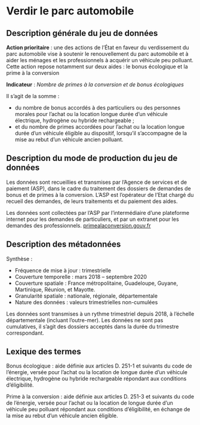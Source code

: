 # Verdir le parc automobile
## Description générale du jeu de données 
**Action prioritaire** : une des actions de l’État en faveur du verdissement du parc automobile vise à soutenir le renouvellement du parc automobile et à aider les ménages et les professionnels à acquérir un véhicule peu polluant. Cette action repose notamment sur deux aides : le bonus écologique et la prime à la conversion

**Indicateur** : *Nombre de primes à la conversion et de bonus écologiques*

Il s’agit de la somme :
-	du nombre de bonus accordés à des particuliers ou des personnes morales pour l’achat ou la location longue durée d’un véhicule électrique, hydrogène ou hybride rechargeable ;
-	et du nombre de primes accordées pour l’achat ou la location longue durée d’un véhicule éligible au dispositif, lorsqu’il s’accompagne de la mise au rebut d’un véhicule ancien polluant.

## Description du mode de production du jeu de données 
Les données sont recueillies et transmises par l’Agence de services et de paiement (ASP), dans le cadre du traitement des dossiers de demandes de bonus et de primes à la conversion. L’ASP est l’opérateur de l’Etat chargé du recueil des demandes, de leurs traitements et du paiement des aides.

Les données sont collectées par l’ASP par l’intermédiaire d’une plateforme internet pour les demandes de particuliers, et par un extranet pour les demandes des professionnels. 
[primealaconversion.gouv.fr](https://www.primealaconversion.gouv.fr/)

## Description des métadonnées 
Synthèse :
-	Fréquence de mise à jour : trimestrielle
-	Couverture temporelle :  mars 2018 – septembre 2020
-	Couverture spatiale : France métropolitaine, Guadeloupe, Guyane, Martinique, Réunion, et Mayotte.
-	Granularité spatiale : nationale, régionale, départementale
-	Nature des données : valeurs trimestrielles non-cumulées

Les données sont transmises à un rythme trimestriel depuis 2018, à l’échelle départementale (incluant l’outre-mer). Les données ne sont pas cumulatives, il s’agit des dossiers acceptés dans la durée du trimestre correspondant.

## Lexique des termes 
Bonus écologique : aide définie aux articles D. 251-1 et suivants du code de l’énergie, versée pour l’achat ou la location de longue durée d’un véhicule électrique, hydrogène ou hybride rechargeable répondant aux conditions d’éligibilité.

Prime à la conversion : aide définie aux articles D. 251-3 et suivants du code de l’énergie, versée pour l’achat ou la location de longue durée d’un véhicule peu polluant répondant aux conditions d’éligibilité, en échange de la mise au rebut d’un véhicule ancien éligible.

